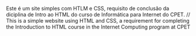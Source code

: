 Este é um site simples com HTLM e CSS, requisito de conclusão da diciplina de Intro ao HTML do curso de Informática para Internet do CPET. // 
This is a simple website using HTML and CSS, a requirement for completing the Introduction to HTML course in the Internet Computing program at CPET
